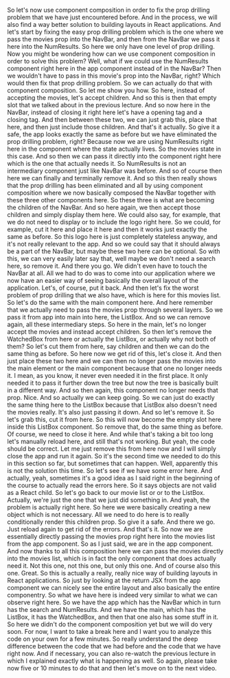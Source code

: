 So let's now use component composition
in order to fix the prop drilling problem that we
have just encountered before.
And in the process, we will also find a way better solution
to building layouts in React applications.
And let's start by fixing the easy prop drilling problem
which is the one where we pass the movies prop
into the NavBar, and then from the NavBar
we pass it here into the NumResults.
So here we only have one level of prop drilling.
Now you might be wondering how can we
use component composition in order to solve this problem?
Well, what if we could use
the NumResults component right here
in the app component instead of in the NavBar?
Then we wouldn't have to pass
in this movie's prop into the NavBar, right?
Which would then fix that prop drilling problem.
So we can actually do that with component composition.
So let me show you how.
So here, instead of accepting the movies,
let's accept children.
And so this is then that empty slot that we talked
about in the previous lecture.
And so now here in the NavBar,
instead of closing it right here
let's have a opening tag and a closing tag.
And then between these two, we can just grab this,
place that here,
and then just include those children.
And that's it actually.
So give it a safe, the app looks exactly the same as before
but we have eliminated the prop drilling problem, right?
Because now we are using NumResults right here
in the component where the state actually lives.
So the movies state in this case.
And so then we can pass it directly
into the component right here
which is the one that actually needs it.
So NumResults is not an intermediary component
just like NavBar was before.
And so of course then here we can finally
and terminally remove it.
And so this then really shows that the prop drilling
has been eliminated and all by using component composition
where we now basically composed the NavBar together
with these three other components here.
So these three is what are becoming the children
of the NavBar.
And so here again, we then accept those children
and simply display them here.
We could also say, for example, that we do not
need to display or to include the logo right here.
So we could, for example, cut it here and place it here
and then it works just exactly the same as before.
So this logo here is just completely stateless anyway,
and it's not really relevant to the app.
And so we could say that it should always be a part
of the NavBar, but maybe these two here can be optional.
So with this, we can very easily later say that, well
maybe we don't need a search here, so remove it.
And there you go.
We didn't even have to touch the NavBar at all.
All we had to do was to come
into our application where we now have an easier way
of seeing basically the overall layout of the application.
Let's, of course, put it back.
And then let's fix the worst problem of prop drilling
that we also have, which is here for this movies list.
So let's do the same with the main component here.
And here remember that we actually need
to pass the movies prop through several layers.
So we pass it from app into main into here, the ListBox.
And so we can remove again, all these intermediary steps.
So here in the main, let's no longer accept the movies
and instead accept children.
So then let's remove the WatchedBox from here
or actually the ListBox,
or actually why not both of them?
So let's cut them from here,
say children
and then we can do the same thing as before.
So here now we get rid of this,
let's close it.
And then just place these two here
and we can then no longer pass the movies
into the main element or the main component
because that one no longer needs it.
I mean, as you know,
it never even needed it in the first place.
It only needed it to pass it further down the tree
but now the tree is basically built in a different way.
And so then again, this component no longer needs that prop.
Nice. And so actually we can keep going.
So we can just do exactly the same thing here
to the ListBox
because that ListBox also doesn't need the movies really.
It's also just passing it down.
And so let's remove it.
So let's grab this, cut it from here.
So this will now become the empty slot here
inside this ListBox component.
So remove that,
do the same thing as before.
Of course, we need to close it here.
And while that's taking a bit too long
let's manually reload here, and still that's not working.
But yeah, the code should be correct.
Let me just remove this from here now
and I will simply close the app and run it again.
So it's the second time we needed to do this
in this section so far, but sometimes that can happen.
Well, apparently this is not the solution this time.
So let's see if we have some error here.
And actually, yeah, sometimes it's a good idea
as I said right in the beginning of the course
to actually read the errors here.
So it says objects are not valid as a React child.
So let's go back to our movie list or or to the ListBox.
Actually, we're just the one that we just did something in.
And yeah, the problem is actually right here.
So here we were basically creating a new object
which is not necessary.
All we need to do here is to really conditionally
render this children prop.
So give it a safe.
And there we go.
Just reload again to get rid of the errors.
And that's it.
So now we are essentially directly passing the movies
prop right here into the movies list from the app component.
So as I just said, we are in the app component.
And now thanks to all this composition here
we can pass the movies directly
into the movies list, which is
in fact the only component that does actually need it.
Not this one, not this one, but only this one.
And of course also this one.
Great. So this is actually a really,
really nice way of building layouts in React applications.
So just by looking at the return JSX from the app component
we can nicely see the entire layout
and also basically the entire componentry.
So what we have here is indeed very similar
to what we can observe right here.
So we have the app which has the NavBar
which in turn has the search and NumResults.
And we have the main, which has the ListBox,
it has the WatchedBox,
and then that one also has some stuff in it.
So here we didn't do the component composition yet
but we will do very soon.
For now, I want to take a break here
and I want you to analyze this code
on your own for a few minutes.
So really understand the deep difference between the code
that we had before and the code that we have right now.
And if necessary, you can also re-watch the previous lecture
in which I explained exactly what is happening as well.
So again, please take now five or 10 minutes to do that
and then let's move on to the next video.